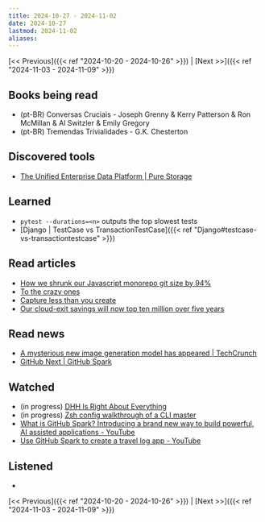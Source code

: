 ```yaml
---
title: 2024-10-27 - 2024-11-02
date: 2024-10-27
lastmod: 2024-11-02
aliases:
---
```


[<< Previous]({{< ref "2024-10-20 - 2024-10-26" >}}) | [Next >>]({{< ref "2024-11-03 - 2024-11-09" >}})

## Books being read
- (pt-BR) Conversas Cruciais - Joseph Grenny & Kerry Patterson & Ron McMillan &
  Al Switzler & Emily Gregory
- (pt-BR) Tremendas Trivialidades - G.K. Chesterton

## Discovered tools
- [The Unified Enterprise Data Platform | Pure Storage](https://www.purestorage.com)

## Learned
- `pytest --durations=<n>` outputs the top <n> slowest tests
- [Django | TestCase vs TransactionTestCase]({{< ref "Django#testcase-vs-transactiontestcase" >}})

## Read articles
- [How we shrunk our Javascript monorepo git size by 94%](https://www.jonathancreamer.com/how-we-shrunk-our-git-repo-size-by-94-percent)
- [To the crazy ones](https://world.hey.com/dhh/to-the-crazy-ones-e43822c7)
- [Capture less than you create](https://world.hey.com/dhh/capture-less-than-you-create-c30e462e)
- [Our cloud-exit savings will now top ten million over five years](https://world.hey.com/dhh/our-cloud-exit-savings-will-now-top-ten-million-over-five-years-c7d9b5bd)

## Read news
- [A mysterious new image generation model has appeared | TechCrunch](https://techcrunch.com/2024/10/28/a-mysterious-new-image-generation-model-has-appeared)
- [GitHub Next | GitHub Spark](https://githubnext.com/projects/github-spark)

## Watched
- (in progress) [DHH Is Right About Everything](https://www.youtube.com/watch?v=mTa2d3OLXhg)
- (in progress) [Zsh config walkthrough of a CLI master](https://www.youtube.com/watch?v=3rCljrDfZ3Y)
- [What is GitHub Spark? Introducing a brand new way to build powerful, AI assisted applications - YouTube](https://www.youtube.com/watch?v=oM2amcnVmzM)
- [Use GitHub Spark to create a travel log app - YouTube](https://www.youtube.com/watch?v=zB-izOTcQ6s)

## Listened
-

[<< Previous]({{< ref "2024-10-20 - 2024-10-26" >}}) | [Next >>]({{< ref "2024-11-03 - 2024-11-09" >}})
